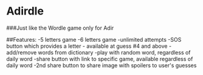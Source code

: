 # Adirdle
###Just like the Wordle game only for Adir

##Features:
-5 letters game
-6 letters game
-unlimited attempts
-SOS button which provides a letter - available at guess #4 and above
-add/remove words from dictionary
-play with random word, regardless of daily word
-share button with link to specific game, available regardless of daily word
-2nd share button to share image with spoilers to user's guesses 
